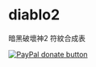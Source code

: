 # diablo2
暗黑破壞神2 符紋合成表

[![PayPal donate button](https://img.shields.io/badge/Donate-PayPal-green.svg)](https://www.paypal.com/cgi-bin/webscr?cmd=_s-xclick&hosted_button_id=53QAHAG6GNDMQ)
